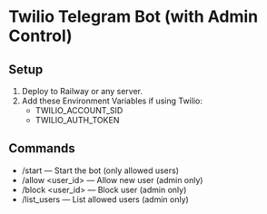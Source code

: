 # Twilio Telegram Bot (with Admin Control)

## Setup

1. Deploy to Railway or any server.
2. Add these Environment Variables if using Twilio:
   - TWILIO_ACCOUNT_SID
   - TWILIO_AUTH_TOKEN

## Commands

- /start — Start the bot (only allowed users)
- /allow <user_id> — Allow new user (admin only)
- /block <user_id> — Block user (admin only)
- /list_users — List allowed users (admin only)